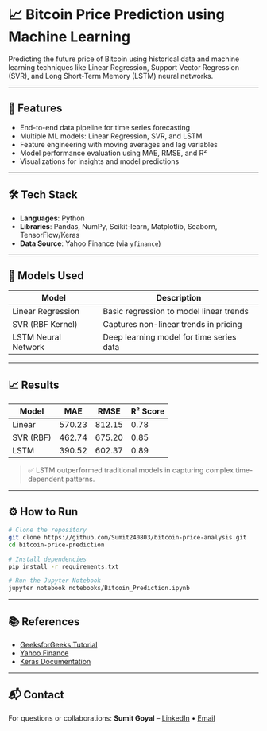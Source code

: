 

# 📈 Bitcoin Price Prediction using Machine Learning

Predicting the future price of Bitcoin using historical data and machine learning techniques like Linear Regression, Support Vector Regression (SVR), and Long Short-Term Memory (LSTM) neural networks.

---

## 🚀 Features

* End-to-end data pipeline for time series forecasting
* Multiple ML models: Linear Regression, SVR, and LSTM
* Feature engineering with moving averages and lag variables
* Model performance evaluation using MAE, RMSE, and R²
* Visualizations for insights and model predictions

---

## 🛠️ Tech Stack

* **Languages**: Python
* **Libraries**: Pandas, NumPy, Scikit-learn, Matplotlib, Seaborn, TensorFlow/Keras
* **Data Source**: Yahoo Finance (via `yfinance`)

---

## 🧠 Models Used

| Model               | Description                              |
| ------------------- | ---------------------------------------- |
| Linear Regression   | Basic regression to model linear trends  |
| SVR (RBF Kernel)    | Captures non-linear trends in pricing    |
| LSTM Neural Network | Deep learning model for time series data |

---


## 📈 Results

| Model     | MAE    | RMSE   | R² Score |
| --------- | ------ | ------ | -------- |
| Linear    | 570.23 | 812.15 | 0.78     |
| SVR (RBF) | 462.74 | 675.20 | 0.85     |
| LSTM      | 390.52 | 602.37 | 0.89     |

> ✅ LSTM outperformed traditional models in capturing complex time-dependent patterns.

---

## ⚙️ How to Run

```bash
# Clone the repository
git clone https://github.com/Sumit240803/bitcoin-price-analysis.git
cd bitcoin-price-prediction

# Install dependencies
pip install -r requirements.txt

# Run the Jupyter Notebook
jupyter notebook notebooks/Bitcoin_Prediction.ipynb
```

---

## 📚 References

* [GeeksforGeeks Tutorial](https://www.geeksforgeeks.org/machine-learning/bitcoin-price-prediction-using-machine-learning-in-python/)
* [Yahoo Finance](https://finance.yahoo.com/)
* [Keras Documentation](https://keras.io/)

---

## 📬 Contact

For questions or collaborations:
**Sumit Goyal** – [LinkedIn](https://www.linkedin.com/in/sumit-goyal-87207a213/) • [Email](mailto:goyalsumit651@gmail.com)

